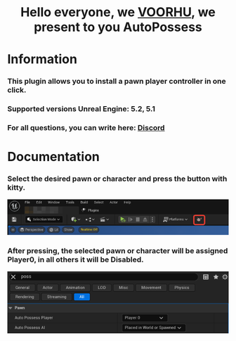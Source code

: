 
<h1 align="center">Hello everyone, we <a href="https://boosty.to/adscore/" target="_blank">VOORHU</a>, we present to you AutoPossess</h1>

<!--<p align="center">
<img src="https://github.com/ortuz/ADSCoreLite/blob/master/Images/ADSCoreLiteLogo.png" width=50% height=50%>
</p>-->
  
# Information

### This plugin allows you to install a pawn player controller in one click.

### Supported versions Unreal Engine: 5.2, 5.1

### For all questions, you can write here: <a href="https://discord.gg/4DsA7JB89f" target="_blank">Discord</a> 

# Documentation

### Select the desired pawn or character and press the button with kitty.

![ScreenShot](Images/button.png)

### After pressing, the selected pawn or character will be assigned Player0, in all others it will be Disabled.

![ScreenShot](Images/possess.png)

